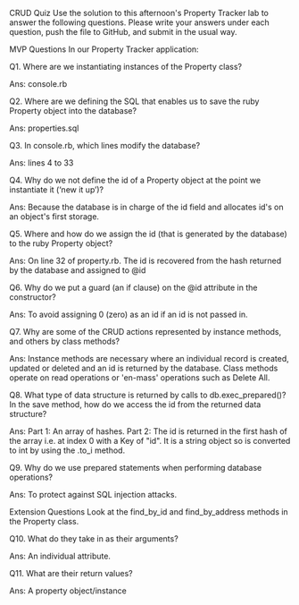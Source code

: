 CRUD Quiz
Use the solution to this afternoon's Property Tracker lab to answer the following questions. Please write your answers under each question, push the file to GitHub, and submit in the usual way.

MVP Questions
In our Property Tracker application:

Q1. Where are we instantiating instances of the Property class?

Ans: console.rb

Q2. Where are we defining the SQL that enables us to save the ruby Property object into the database?

Ans: properties.sql

Q3. In console.rb, which lines modify the database?

Ans: lines 4 to 33

Q4. Why do we not define the id of a Property object at the point we instantiate it (‘new it up’)?

Ans: Because the database is in charge of the id field and allocates id's on an object's first storage.

Q5. Where and how do we assign the id (that is generated by the database) to the ruby Property object?

Ans: On line 32 of property.rb. The id is recovered from the hash returned by the database and assigned to @id

Q6. Why do we put a guard (an if clause) on the @id attribute in the constructor?

Ans: To avoid assigning 0 (zero) as an id if an id is not passed in.

Q7. Why are some of the CRUD actions represented by instance methods, and others by class methods?

Ans: Instance methods are necessary where an individual record is created, updated or deleted and an id is returned by the database. Class methods operate on read operations or 'en-mass' operations such as Delete All.

Q8. What type of data structure is returned by calls to db.exec_prepared()? In the save method, how do we access the id from the returned data structure?

Ans: Part 1: An array of hashes. Part 2: The id is returned in the first hash of the array i.e. at index 0 with a Key of "id". It is a string object so is converted to int by using the .to_i method.

Q9. Why do we use prepared statements when performing database operations?

Ans: To protect against SQL injection attacks.

Extension Questions
Look at the find_by_id and find_by_address methods in the Property class.

Q10. What do they take in as their arguments?

Ans: An individual attribute.

Q11. What are their return values?

Ans: A property object/instance
